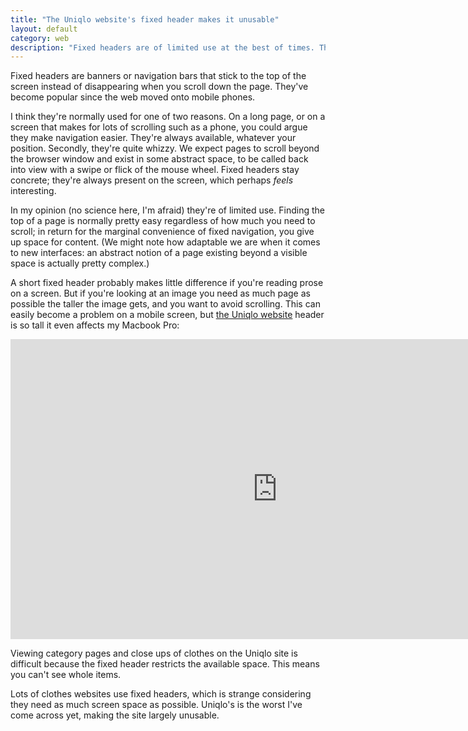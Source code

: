 ```yaml
---
title: "The Uniqlo website's fixed header makes it unusable"
layout: default
category: web
description: "Fixed headers are of limited use at the best of times. The Uniqlo website's header obscures more than half of my laptop's machine, thereby making the website virtually useless."
---
```


Fixed headers are banners or navigation bars that stick to the top of the screen instead of disappearing when you scroll down the page. They've become  popular since the web moved onto mobile phones.

I think they're normally used for one of two reasons. On a long page, or on a screen that makes for lots of scrolling such as a phone, you could argue they make navigation easier. They're always available, whatever your position. Secondly, they're quite whizzy. We expect pages to scroll beyond the browser window and exist in some abstract space, to be called back into view with a swipe or flick of the mouse wheel. Fixed headers stay concrete; they're always present on the screen, which perhaps _feels_ interesting.

In my opinion (no science here, I'm afraid) they're of limited use. Finding the top of a page is normally pretty easy regardless of how much you need to scroll; in return for the marginal convenience of fixed navigation, you give up space for content. (We might note how adaptable we are when it comes to new interfaces: an abstract notion of a page existing beyond a visible space is actually pretty complex.)

A short fixed header probably makes little difference if you're reading prose on a screen. But if you're looking at an image you need as much page as possible the taller the image gets, and you want to avoid scrolling. This can easily become a problem on a mobile screen, but [the Uniqlo website](https://www.uniqlo.com/uk/en/home/) header is so tall it even affects my Macbook Pro:

<div class="vid">

<iframe width="853" height="480" src="https://www.youtube-nocookie.com/embed/JUq5_Lq3QRA?rel=0&amp;controls=0&amp;showinfo=0" frameborder="0" allowfullscreen></iframe>

</div>

<p class="lh-title f6 mt0 c-secondary">Viewing category pages and close ups of clothes on the Uniqlo site is difficult because the fixed header restricts the available space. This means you can't see whole items.</p>

Lots of clothes websites use fixed headers, which is strange considering they need as much screen space as possible. Uniqlo's is the worst I've come across yet, making the site largely unusable.

